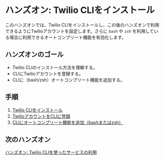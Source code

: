 #  ハンズオン: Twilio CLIをインストール

このハンズオンでは、Twilio CLIをインストールし、この後のハンズオンで利用できるようにTwilioアカウントを設定します。さらに `bash` や `zsh` を利用している場合に利用できるオートコンプリート機能を有効化します。

## ハンズオンのゴール
- Twilio CLIのインストール方法を理解する。
- CLIにTwilioアカウントを登録する。
- CLIに（bash/zsh）オートコンプリート機能を追加する。

## 手順
1. [Twilio CLIをインストール](./01-01-Install-CLI.md)
2. [TwilioアカウントをCLIに登録](./01-02-Create-Twilio-Profile.md)
3. [CLIにオートコンプリート機能を追加（bashまたはzsh）](./01-03-Autocomplete.md)

## 次のハンズオン

[ハンズオン: Twilio CLIを使ったサービスの利用](../02-Use-Twilio-CLI/02-00-Overview.md)